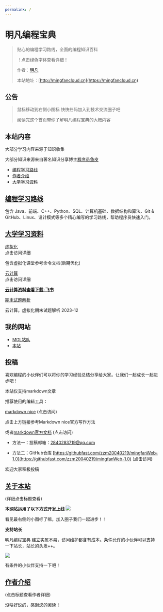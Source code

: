 ```yaml
---
permalink: /
---
```


# 明凡编程宝典

> 贴心的编程学习路线，全面的编程知识百科
>
> ！点击绿色字体查看详细！
> 
> 作者：[明凡]()
>
> 本站地址：[http://mingfancloud.cn](https://mingfancloud.cn)

## 公告

> 鼠标移动到右侧小图标 快快扫码加入到技术交流圈子吧
> 
> 阅读完这个首页带你了解明凡编程宝典的大概内容
> 



## 本站内容
大部分学习内容来源于知识收集

大部分知识来源来自著名知识分享博主[程序员鱼皮]()
- [编程学习路线](学习路线)
- [作者介绍](/作者)
- [大学学习资料](大学学习资料/README.md)

## [编程学习路线](学习路线)

包含 Java、前端、C++、Python、SQL、计算机基础、数据结构和算法、Git & GitHub、Linux、设计模式等多个精心编写的学习路线，帮助程序员快速入门。

## [大学学习资料](大学学习资料)

 [虚拟化](大学学习资料/虚拟化/README.md)  
 点击访问详细

包含虚拟化课堂参考命令文档(后期优化)

 [云计算](大学学习资料/云计算/README.md)  
点击访问详细

[**云计算资料查看下载-飞书**](https://q1h6kdpo24v.feishu.cn/drive/folder/U3hSfhPnDldsEjdgP3qchCkhnnf)

 [期末试题解析](大学学习资料/期末试题解析/README.md)

云计算，虚拟化期末试题解析 2023-12


## 我的网站
- [MGL站队](https://yuemingfan.cn)
- [本站](http://mingfancloud.cn)

## 投稿
喜欢编程的小伙伴们可以将你的学习经验总结分享给大家。让我们一起成长一起进步吧！

本站仅支持markdown文章

推荐使用的编辑工具：

[markdown nice](https://editor.mdnice.com/) (点击访问)

点击上方链接参考Markdown nice官方写作方法

或者[markdown官方文档](https://markdown.com.cn/) (点击访问)

- 方法一：投稿邮箱：[2840283719@qq.com]()  

- 方法二：GitHub仓库
[https://githubfast.com/zzm20040219/mingfanWeb-1.0](https://githubfast.com/zzm20040219/mingfanWeb-1.0) (点击访问)


欢迎大家积极投稿

## [关于本站](关于本站/README.md)

(详细点击标题查看)

**本网站运用了以下方式开发上线**
![](https://mingfanweb-img.obs.cn-north-4.myhuaweicloud.com/index/mingfanweb-index.png)

看见最右侧的小图标了嘛，加入圈子我们一起进步！！

**支持站长**

明凡编程宝典 建立实属不易，访问维护都含有成本。条件允许的小伙伴可以支持一下站长，站长的头发++。

![](https://mingfanweb-img.obs.cn-north-4.myhuaweicloud.com/about-website/support.png)  

有条件的小伙伴支持一下吧！

## [作者介绍](/作者) 

(点击标题查看作者详细)

没啥好说的，感谢您的阅读！
